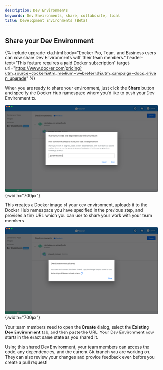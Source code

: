 ```yaml
---
description: Dev Environments
keywords: Dev Environments, share, collaborate, local
title: Development Environments (Beta)
---
```

## Share your Dev Environment

{% include upgrade-cta.html
  body="Docker Pro, Team, and Business users can now share Dev Environments with their team members."
  header-text="This feature requires a paid Docker subscription"
  target-url="https://www.docker.com/pricing?utm_source=docker&utm_medium=webreferral&utm_campaign=docs_driven_upgrade"
%}

When you are ready to share your environment, just click the **Share** button and specify the Docker Hub namespace where you’d like to push your Dev Environment to.

![Share a Dev environment](../images/dev-env-share.png){:width="700px"}

This creates a Docker image of your dev environment, uploads it to the Docker Hub namespace you have specified in the previous step, and provides a tiny URL which you can use to share your work with your team members.

![Dev environment shared](../images/dev-env-shared.png){:width="700px"}

Your team members need to open the **Create** dialog, select the **Existing Dev Environment** tab, and then paste the URL. Your Dev Environment now starts in the exact same state as you shared it.

Using this shared Dev Environment, your team members can access the code, any dependencies, and the current Git branch you are working on. They can also review your changes and provide feedback even before you create a pull request!
